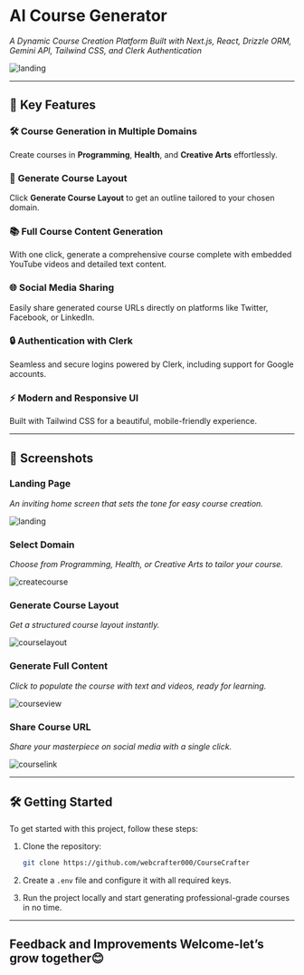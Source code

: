 # **AI Course Generator**  
_A Dynamic Course Creation Platform Built with Next.js, React, Drizzle ORM, Gemini API, Tailwind CSS, and Clerk Authentication_  

![landing](https://github.com/user-attachments/assets/72b66e2e-ae9c-4fcb-936b-f6b76d62a059)


---

## **🚀 Key Features**  

### 🛠️ **Course Generation in Multiple Domains**  
Create courses in **Programming**, **Health**, and **Creative Arts** effortlessly.  

### 🔄 **Generate Course Layout**  
Click **Generate Course Layout** to get an outline tailored to your chosen domain.  

### 📚 **Full Course Content Generation**  
With one click, generate a comprehensive course complete with embedded YouTube videos and detailed text content.  

### 🌐 **Social Media Sharing**  
Easily share generated course URLs directly on platforms like Twitter, Facebook, or LinkedIn.  

### 🔒 **Authentication with Clerk**  
Seamless and secure logins powered by Clerk, including support for Google accounts.  

### ⚡ **Modern and Responsive UI**  
Built with Tailwind CSS for a beautiful, mobile-friendly experience.  

---

## **📸 Screenshots**  

### **Landing Page**  
_An inviting home screen that sets the tone for easy course creation._ 

![landing](https://github.com/user-attachments/assets/652cc870-2937-48d5-a1d1-f47ca28e0ac3)

### **Select Domain**  
_Choose from Programming, Health, or Creative Arts to tailor your course._ 

![createcourse](https://github.com/user-attachments/assets/988ee3b9-5dcf-4cb5-ac50-cbae383cdbde)

### **Generate Course Layout**  
_Get a structured course layout instantly._  

![courselayout](https://github.com/user-attachments/assets/8f64384f-a33f-47f0-9b52-483050fe63b1)

### **Generate Full Content**  
_Click to populate the course with text and videos, ready for learning._  

![courseview](https://github.com/user-attachments/assets/4da10acc-a823-4cc1-bd57-d95cf1ae828c)

### **Share Course URL**  
_Share your masterpiece on social media with a single click._  

![courselink](https://github.com/user-attachments/assets/ba9599d9-6563-4d90-ba87-b5fdb5f90610)

---

## **🛠️ Getting Started**  

To get started with this project, follow these steps:  

1. Clone the repository:  
   ```bash  
   git clone https://github.com/webcrafter000/CourseCrafter
   ```  

2. Create a `.env` file and configure it with all required keys.  

3. Run the project locally and start generating professional-grade courses in no time.  

---

## **Feedback and Improvements Welcome-let’s grow together😊**
